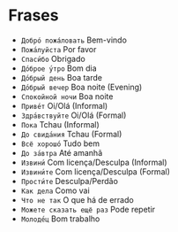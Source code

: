 # Frases

-   `Добрó пожáловать` Bem-vindo
-   `Пожа́луйста` Por favor
-   `Спаси́бо` Obrigado
-   `До́брое у́тро` Bom dia
-   `До́брый день` Boa tarde
-   `До́брый вечер` Boa noite (Evening)
-   `Спокойной ночи` Boa noite
-   `Приве́т` Oi/Olá (Informal)
-   `Здра́вствуйте` Oi/Olá (Formal)
-   `Пока` Tchau (Informal)
-   `До свида́ния` Tchau (Formal)
-   `Всё хорошо́` Tudo bem
-   `До за́втра` Até amanhã
-   `Извини́` Com licença/Desculpa (Informal)
-   `Извини́те` Com licença/Desculpa (Formal)
-   `Прости́те` Desculpa/Perdão
-   `Как дела` Como vai
-   `Что не так` O que há de errado
-   `Можете сказать ещё раз` Pode repetir
-   `Молоде́ц` Bom trabalho
